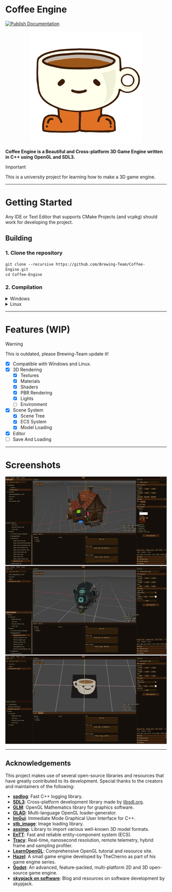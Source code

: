 # Coffee Engine
[![Publish Documentation](https://github.com/Brewing-Team/Coffee-Engine/actions/workflows/publish-docs.yml/badge.svg)](https://github.com/Brewing-Team/Coffee-Engine/actions/workflows/publish-docs.yml)

<p align="center">
    <img src="/Resources/logo-wip.png?raw=true" width="350" height="350">
</p>

**Coffee Engine is a Beautiful and Cross-platform 3D Game Engine written in C++ using OpenGL and SDL3.** </br> 

> [!IMPORTANT]
> This is a university project for learning how to make a 3D game engine.

---

# Getting Started

Any IDE or Text Editor that supports CMake Projects (and vcpkg) should work for developing the project.

## Building

### 1. Clone the repository
```
git clone --recursive https://github.com/Brewing-Team/Coffee-Engine.git
cd Coffee-Engine
```

### 2. Compilation
<details>
  <summary>Windows</summary>
There are a lot of ways to do it. From installing all the necessary packages for building it (cmake, vcpkg, a compiler...), to using a IDE environment. My recomendation is to use an IDE environment if what you want is an straightforward way to compile the project.

#### Instructions to compile the project using an IDE

##### Visual Studio 2022
1. Open the folder with Visual Studio 2022
2. Enable vcpkg integration. More info at https://devblogs.microsoft.com/cppblog/vcpkg-is-now-included-with-visual-studio.
3. Reconfigure the cmake project. If the output panel display something like ```running vcpkg install``` then you are ready to go to the next stage.
4. Wait until all the dependencies are installed by vcpkg.
Then select on the top play button the Coffee-Editor.exe and run it.
5. Go to the "bin/Coffee-Engine/<build type>" folder
6. Congratulations! You have built Coffee-Engine for the first time!

##### CLion
1. Open the folder with CLion
2. ...
    
</details>
<details>
  <summary>Linux</summary>

#### 1. Install vcpkg

##### Clone vcpkg
```
git clone https://github.com/microsoft/vcpkg.git
cd vcpkg
```
##### Run the bootstrap
```
./bootstrap-vcpkg.sh
```

##### Enable the vcpkg instance
```
./vcpkg integrate install
```
> Sometimes this will not automatically add the VCPKG_ROOT environment variable!

##### For more info take a look at https://learn.microsoft.com/en-us/vcpkg/get_started/get-started?pivots=shell-powershell

#### 2. Build
```
mkdir build && cd build
cmake .. -DCMAKE_BUILD_TYPE=Release
make -j $(nproc) CoffeeEditor
```
#### 3. Enjoy!
```
cd ../bin/CoffeeEditor/Release
./CoffeeEditor
```
</details>

---

# Features (WIP)
> [!WARNING]
> This is outdated, please Brewing-Team update it!
- [x] Compatible with Windows and Linux.
- [x] 3D Rendering
  - [x] Textures
  - [x] Materials
  - [x] Shaders
  - [x] PBR Rendering
  - [x] Lights
  - [ ] Environment
- [x] Scene System
  - [x] Scene Tree
  - [x] ECS System
  - [x] Model Loading
- [x] Editor
- [ ] Save And Loading

---

# Screenshots

![](Resources/Release1/screenshot_1.png)
![](Resources/Release1/screenshot_2.png)
![](Resources/Release1/screenshot_3.png)

---

## Acknowledgements

This project makes use of several open-source libraries and resources that have greatly contributed to its development. Special thanks to the creators and maintainers of the following:

- **[spdlog](https://github.com/gabime/spdlog)**: Fast C++ logging library.
- **[SDL3](https://github.com/libsdl-org/SDL)**: Cross-platform development library made by [libsdl.org](https://libsdl.org/).
- **[GLM](https://github.com/g-truc/glm)**: OpenGL Mathematics library for graphics software.
- **[GLAD](https://github.com/Dav1dde/glad)**: Multi-language OpenGL loader-generator.
- **[ImGui](https://github.com/ocornut/imgui)**: Immediate Mode Graphical User Interface for C++.
- **[stb_image](https://github.com/nothings/stb)**: Image loading library.
- **[assimp](https://github.com/assimp/assimp)**: Library to import various well-known 3D model formats.
- **[EnTT](https://github.com/skypjack/entt)**: Fast and reliable entity-component system (ECS).
- **[Tracy](https://github.com/wolfpld/tracy)**: Real-time, nanosecond resolution, remote telemetry, hybrid frame and sampling profiler.
- **[LearnOpenGL](https://learnopengl.com/)**: Comprehensive OpenGL tutorial and resource site.
- **[Hazel](https://github.com/TheCherno/Hazel)**: A small game engine developed by TheCherno as part of his game engine series.
- **[Godot](https://godotengine.org/)**: An advanced, feature-packed, multi-platform 2D and 3D open-source game engine.
- **[skypjack on software](https://skypjack.github.io/)**: Blog and resources on software development by skypjack.
